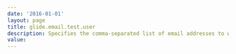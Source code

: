 ```yaml
---
date: '2016-01-01'
layout: page
title: glide.email.test.user
description: Specifies the comma-separated list of email addresses to which the instance sends all email messages. Typically used in non-production instances for testing purposes.
value:  
---
```


